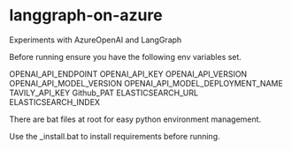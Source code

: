 # langgraph-on-azure
Experiments with AzureOpenAI and LangGraph

Before running ensure you have the following env variables set.

OPENAI_API_ENDPOINT
OPENAI_API_KEY
OPENAI_API_VERSION
OPENAI_API_MODEL_VERSION
OPENAI_API_MODEL_DEPLOYMENT_NAME
TAVILY_API_KEY
Github_PAT
ELASTICSEARCH_URL
ELASTICSEARCH_INDEX


There are bat files at root for easy python environment management.

Use the _install.bat to install requirements before running.